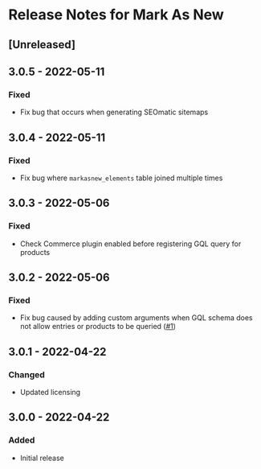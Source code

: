 # Release Notes for Mark As New

## [Unreleased]

## 3.0.5 - 2022-05-11
### Fixed
- Fix bug that occurs when generating SEOmatic sitemaps

## 3.0.4 - 2022-05-11
### Fixed
- Fix bug where `markasnew_elements` table joined multiple times

## 3.0.3 - 2022-05-06
### Fixed
- Check Commerce plugin enabled before registering GQL query for products

## 3.0.2 - 2022-05-06
### Fixed
- Fix bug caused by adding custom arguments when GQL schema does not allow entries or products to be queried ([#1])

[#1]: https://github.com/thepixelage/craft-markasnew/issues/1

## 3.0.1 - 2022-04-22
### Changed
- Updated licensing

## 3.0.0 - 2022-04-22
### Added
- Initial release

